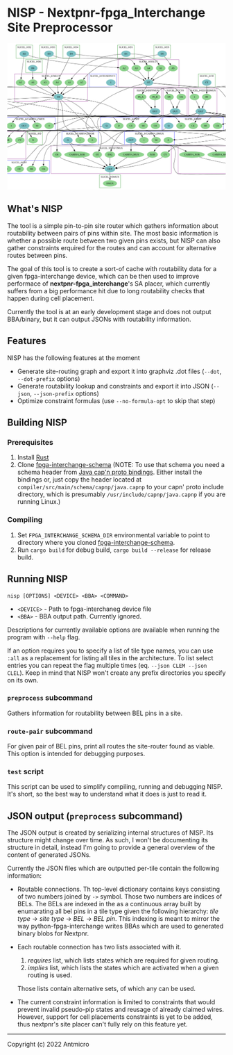 # NISP - Nextpnr-fpga_Interchange Site Preprocessor

![graph screenshot](nisp_graph_screen.png)

## What's NISP

The tool is a simple pin-to-pin site router which gathers information about routability
between pairs of pins within site. The most basic information is whether a possible
route between two given pins exists, but NISP can also gather constraints erquired for the
routes and can account for alternative routes between pins.

The goal of this tool is to create a sort-of cache with routability data for a given
fpga-interchange device, which can be then used to improve performace of
**nextpnr-fpga_interchange**'s SA placer, which currently suffers from a big performance
hit due to long routability checks that happen during cell placement.

Currently the tool is at an early development stage and does not output BBA/binary, but
it can output JSONs with routability information.

## Features

NISP has the following features at the moment

* Generate site-routing graph and export it into graphviz .dot files
  (`--dot`, `--dot-prefix` options)
* Generate routability lookup and constraints and export it into JSON
  (`--json`, `--json-prefix` options)
* Optimize constraint formulas (use `--no-formula-opt` to skip that step)

## Building NISP

### Prerequisites

1. Install [Rust](https://www.rust-lang.org/)
2. Clone [fpga-interchange-schema](https://github.com/chipsalliance/fpga-interchange-schema)
   (NOTE: To use that schema you need a schema header from
   [Java cap'n proto bindings](https://github.com/capnproto/capnproto-java/tree/81d18463a8f3c98f6d21d4eae27caaca6bace4f7).
   Either install the bindings or, just copy the header located at
   `compiler/src/main/schema/capnp/java.capnp` to your capn' proto include directory, which
   is presumably `/usr/include/capnp/java.capnp` if you are running Linux.)

### Compiling

1. Set `FPGA_INTERCHANGE_SCHEMA_DIR` environmental variable to point to directory where you
   cloned
   [fpga-interchange-schema](https://github.com/chipsalliance/fpga-interchange-schema).
2. Run `cargo build` for debug build, `cargo build --release` for release build.

## Running NISP

```
nisp [OPTIONS] <DEVICE> <BBA> <COMMAND>
```

* `<DEVICE>` - Path to fpga-interchaneg device file
* `<BBA>` - BBA output path. Currently ignored.

Descriptions for currently available options are available when running the program with
`--help` flag.

If an option requires you to specify a list of tile type names, you can use `:all` as a
replacement for listing all tiles in the architecture. To list select entries you can repeat
the flag multiple times (eq. `--json CLEM --json CLEL`). Keep in mind that NISP won't create
any prefix directories you specify on its own.

### `preprocess` subcommand

Gathers information for routability between BEL pins in a site.

### `route-pair` subcommand

For given pair of BEL pins, print all routes the site-router found as viable.
This option is intended for debugging purposes.

### `test` script
This script can be used to simplify compiling, running and debugging NISP.
It's short, so the best way to understand what it does is just to read it.

## JSON output (`preprocess` subcommand)

The JSON output is created by serializing internal structures of NISP. Its structure might
change over time. As such, I won't be documenting its structure in detail, instead I'm
going to provide a general overview of the content of generated JSONs.

Currently the JSON files which are outputted per-tile contain the following information:

* Routable connections. Th top-level dictionary contains keys consisting of two numbers
  joined by `->` symbol. Those two numbers are indices of BELs. The BELs are indexed in the
  as a continuous array built by enumarating all bel pins in a tile type given the following
  hierarchy: _tile type_ -> _site type_ -> _BEL_ -> _BEL pin_. This indexing is meant to 
  mirror the way python-fpga-interchange writes BBAs which are used to generated binary blobs
  for Nextpnr.

* Each routable connection has two lists associated with it.
  1. _requires_ list, which lists states which are required for given routing.
  2. _implies_ list, which lists the states which are activated when a given routing is used.

  Those lists contain alternative sets, of which any can be used.

* The current constraint information is limited to constraints that would prevent invalid
  pseudo-pip states and reusage of already claimed wires. However, support for cell placements
  constraints is yet to be added, thus nextpnr's site placer can't fully rely on this feature
  yet.

-------------------------------------------------

Copyright (c) 2022 Antmicro 
